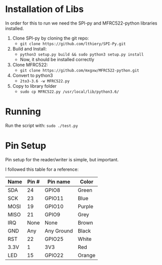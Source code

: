 # Installation of Libs

In order for this to run we need the SPI-py and MFRC522-python libraries installed.

1. Clone SPI-py by cloning the git repo:
    - `git clone https://github.com/lthiery/SPI-Py.git`
2. Build and Install: 
    - `python3 setup.py build && sudo python3 setup.py install`
    - Now, it should be installed correctly
3. Clone MFRC522:
    - `git clone https://github.com/mxgxw/MFRC522-python.git`
4. Convert to python3
    - `2to3-3.6 -w MFRC522.py`
5. Copy to library folder
    - `sudo cp MFRC522.py /usr/local/lib/python3.6/`

# Running

Run the script with: `sudo ./test.py`

# Pin Setup

Pin setup for the reader/writer is simple, but important.

I followed this table for a reference:

| Name | Pin # | Pin name   | Color  |
|------|-------|------------|--------|
| SDA  | 24    | GPIO8      | Green  |
| SCK  | 23    | GPIO11     | Blue   |
| MOSI | 19    | GPIO10     | Purple |
| MISO | 21    | GPIO9      | Grey   |
| IRQ  | None  | None       | Brown  |
| GND  | Any   | Any Ground | Black  |
| RST  | 22    | GPIO25     | White  |
| 3.3V | 1     | 3V3        | Red    |
| LED  | 15    | GPIO22     | Orange |
